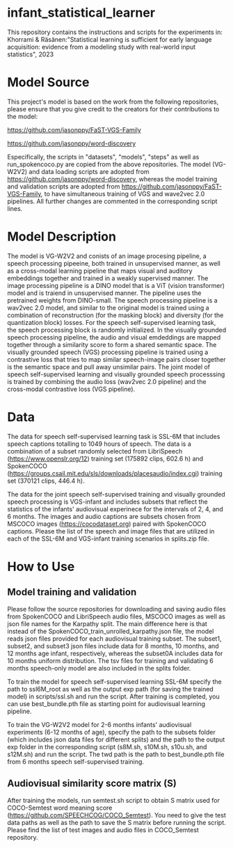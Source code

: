 # infant_statistical_learner

This repository contains the instructions and scripts for the experiments in:
Khorrami & Räsänen:"Statistical learning is sufficient for early language acquisition: evidence from a modeling study with real-world input statistics", 2023

# Model Source

This project's model is based on the work from the following repositories, please ensure that you give credit to the creators for their contributions to the model:

https://github.com/jasonppy/FaST-VGS-Family


https://github.com/jasonppy/word-discovery


Especifically, the scripts in "datasets", "models", "steps" as well as run_spokencoco.py are copied from the above repositories. The model (VG-W2V2) and data loading scripts are adopted from https://github.com/jasonppy/word-discovery, whereas the model training and validation scripts are adopted from https://github.com/jasonppy/FaST-VGS-Family, to have simultaneous training of VGS and wave2vec 2.0 pipelines. All further changes are commented in the corresponding script lines.


# Model Description

The model is VG-W2V2 and conists of an image procesing pipeline, a speech processing pipeeine, both trained in unsupervised manner, as well as a cross-modal learning pipeline that maps visual and auditory embeddings together and trained in a weakly supervised manner. The image processing pipeline is a DINO model that is a ViT (vision transformer) model and is traiend in unsupervised manner. The pipeline uses the pretrained weights from DINO-small. The speech processing pipeline is a wav2vec 2.0 model, and similar to the original model is trained using a combination of reconstruction (for the masking block) and diversity (for the quantization block) losses. For the speech self-supervised learning task, the speech processing block is randomly initialized. In the visually grounded speech processing pipeline, the audio and visual emdeddings are mapped together through a similarity score to form a shared semantic space. The visually grounded speech (VGS) processing pipeline is trained using a contrastive loss that tries to map similar speech-image pairs closer together is the semantic space and pull away unsimilar pairs. The joint model of speech self-supervised learning and visually grounded speech processsing is trained by combining the audio loss (wav2vec 2.0 pipeline) and the cross-modal contrastive loss (VGS pipeline). 

# Data

The data for speech self-supervised learning task is SSL-6M that includes speech captions totalling to 1049 hours of speech. The data is a combination of a subset randomly selected from LibriSpeech (https://www.openslr.org/12) training set (175892 clips, 602.6 h) and SpokenCOCO (https://groups.csail.mit.edu/sls/downloads/placesaudio/index.cgi) training set (370121 clips, 446.4 h). 

The data for the joint speech self-supervised training and visually grounded speech processing is VGS-infant and includes subsets that reflect the statistics of the infants' audiovisual experinece for the intervals of 2, 4, and 6 months. The images and audio captions are subsets chosen from MSCOCO images (https://cocodataset.org) paired with SpokenCOCO captions. Please the list of the speech and image files that are utilized in each of the SSL-6M and VGS-infant training scenarios in splits.zip file. 

# How to Use

## Model training and validation

Please follow the source repositories for downloading and saving audio files from SpokenCOCO and LibriSpeech audio files, MSCOCO images as well as json file names for the Karpathy split. The main difference here is that instead of the SpokenCOCO_train_unrolled_karpathy.json file, the model reads json files provided for each audiovisual training subset. The subset1, subset2, and subset3 json files include data for 8 months, 10 months, and 12 months age infant, respectively, whereas the subset0A includes data for 10 months uniform distribution. The tsv files for training and validating 6 months speech-only model are also included in the splits folder.

To train the model for speech self-supervised learning SSL-6M specify the path to ssl6M_root as well as the output exp path (for saving the trained model) in scripts/ssl.sh and run the script. After training is completed, you can use best_bundle.pth file as starting point for audiovisual learning pipeline. 

To train the VG-W2V2 model for 2-6 months infants' audiovisual experiments (6-12 months of age), specify the path to the subsets folder (which includes json data files for different splits) and the path to the output exp folder in the corresponding script (s8M.sh, s10M.sh, s10u.sh, and s12M.sh) and run the script. The twd path is the path to best_bundle.pth file from 6 months speech self-supervised training. 

## Audiovisual similarity score matrix (S)

After training the models, run semtest.sh script to obtain S matrix used for COCO-Semtest word meaning score (https://github.com/SPEECHCOG/COCO_Semtest). You need to give the test data paths as well as the path to save the S matrix before running the script. Please find the list of test images and audio files in COCO_Semtest repository. 
